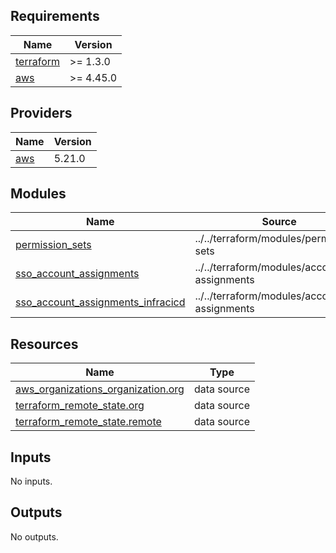 ## Requirements

| Name | Version |
|------|---------|
| <a name="requirement_terraform"></a> [terraform](#requirement\_terraform) | >= 1.3.0 |
| <a name="requirement_aws"></a> [aws](#requirement\_aws) | >= 4.45.0 |

## Providers

| Name | Version |
|------|---------|
| <a name="provider_aws"></a> [aws](#provider\_aws) | 5.21.0 |

## Modules

| Name | Source | Version |
|------|--------|---------|
| <a name="module_permission_sets"></a> [permission\_sets](#module\_permission\_sets) | ../../terraform/modules/permission-sets | n/a |
| <a name="module_sso_account_assignments"></a> [sso\_account\_assignments](#module\_sso\_account\_assignments) | ../../terraform/modules/account-assignments | n/a |
| <a name="module_sso_account_assignments_infracicd"></a> [sso\_account\_assignments\_infracicd](#module\_sso\_account\_assignments\_infracicd) | ../../terraform/modules/account-assignments | n/a |

## Resources

| Name | Type |
|------|------|
| [aws_organizations_organization.org](https://registry.terraform.io/providers/hashicorp/aws/latest/docs/data-sources/organizations_organization) | data source |
| [terraform_remote_state.org](https://registry.terraform.io/providers/hashicorp/terraform/latest/docs/data-sources/remote_state) | data source |
| [terraform_remote_state.remote](https://registry.terraform.io/providers/hashicorp/terraform/latest/docs/data-sources/remote_state) | data source |

## Inputs

No inputs.

## Outputs

No outputs.